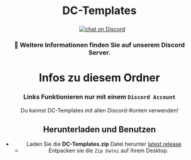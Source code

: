 <h1 align="center">DC-Templates</h1>
<h3 align="center"></h3>
</p>
</p>
  <p align="center">
  <p align="center"></a>⠀
<a href="https://discord.gg/96Dk9MMDK6">
          <img src="https://img.shields.io/discord/836790685784211486?logo=discord&label=Discord&style=for-the-badge&color=228B22"
           alt="chat on Discord"></a>
     </p>
</p>

<div align="Center">
    <h3 align="center">🛑 Weitere Informationen finden Sie auf unserem Discord Server.</
</div>

<h1 align="center"></h1>
</p>

# Infos zu diesem Ordner
### Links Funktionieren nur mit einem `Discord Account`

Du kannst DC-Templates mit allen Discord-Konten verwenden!

## Herunterladen und Benutzen

* Laden Sie die **DC-Templates.zip** Datei herunter [latest release](https://github.com/QcTyx/DC-Templates)
    * Entpacken sie die `Zip Datei` auf ihrem Desktop.